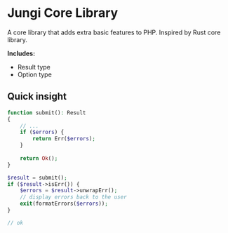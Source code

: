 # Jungi Core Library

A core library that adds extra basic features to PHP. Inspired by Rust core library.

**Includes:**
* Result type
* Option type

## Quick insight

```php
function submit(): Result
{
    // ...
    if ($errors) {
        return Err($errors);
    }
    
    return Ok();
}

$result = submit();
if ($result->isErr()) {
    $errors = $result->unwrapErr();
    // display errors back to the user
    exit(formatErrors($errors));
}

// ok
```
